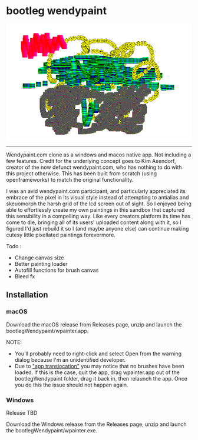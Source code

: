 # bootleg wendypaint

![title img](https://github.com/mccap079/wpainter/blob/master/bin/data/paintings/title.png?raw=true)

---

Wendypaint.com clone as a windows and macos native app. Not including a few features. Credit for the underlying concept goes to Kim Asendorf, creator of the now defunct wendypaint.com, who has nothing to do with this project otherwise. This has been built from scratch (using openframeworks) to match the original functionality.

I was an avid wendypaint.com participant, and particularly appreciated its embrace of the pixel in its visual style instead of attempting to antialias and skeuomorph the harsh grid of the lcd screen out of sight. So I enjoyed being able to effortlessly create my own paintings in this sandbox that captured this sensibility in a compelling way. Like every creators platform its time has come to die, bringing all of its users' uploaded content along with it, so I figured I'd just rebuild it so I (and maybe anyone else) can continue making cutesy little pixellated paintings forevermore.

Todo
:
 - Change canvas size
 - Better painting loader
 - Autofill functions for brush canvas
 - Bleed fx

## Installation

### macOS

Download the macOS release from Releases page, unzip and launch the bootlegWendypaint/wpainter.app.

NOTE:
 - You'll probably need to right-click and select Open from the warning dialog because I'm an unidentified developer.
 - Due to ["app translocation"](https://lapcatsoftware.com/articles/app-translocation.html) you may notice that no brushes have been loaded. If this is the case, quit the app, drag wpainter.app out of the bootlegWendypaint folder, drag it back in, then relaunch the app. Once you do this the issue should not happen again.

### Windows

Release TBD

Download the Windows release from the Releases page, unzip and launch the bootlegWendypaint/wpainter.exe.

